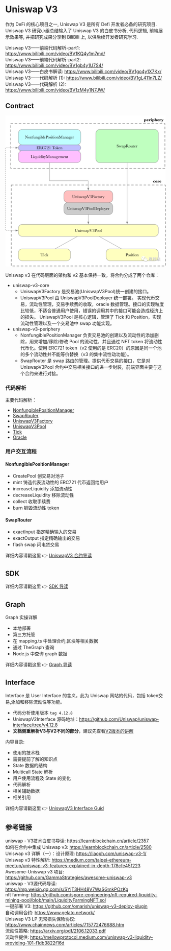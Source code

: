 # Uniswap V3
作为 DeFi 的核心项目之一, Uniswap V3 是所有 Defi 开发者必备的研究项目. 
Uniswap V3 研究小组总结输入了 Uniswap V3 的白皮书分析, 代码逻辑, 前端展示效果等, 并把研究成果分享到 BiliBili 上, 以供后续开发者研究学习.

Uniswap V3——前端代码解析-part1:  https://www.bilibili.com/video/BV1KQ4y1m7md/  
Uniswap V3——前端代码解析-part2:  https://www.bilibili.com/video/BV1gb4y1U7S4/  
Uniswap V3——白皮书解读:  https://www.bilibili.com/video/BV1go4y1X7Kx/   
Uniswap V3——代码解析 (1): https://www.bilibili.com/video/BV1gL411n7LZ/   
Uniswap V3——代码解析 (2): https://www.bilibili.com/video/BV1zM4y1N7JW/  
## Contract

![合约结构图](./img/640.png)

Uniswap v3 在代码层面的架构和 v2 基本保持一致，将合约分成了两个仓库：

- uniswap-v3-core
  - UniswapV3Factory 是交易池(UniswapV3Pool)统一创建的接口。
  - UniswapV3Pool 由 UniswapV3PoolDeployer 统一部署。 实现代币交易，流动性管理，交易手续费的收取，oracle 数据管理。接口的实现粒度比较低，不适合普通用户使用，错误的调用其中的接口可能会造成经济上的损失。
    UniswapV3Pool 是核心逻辑，管理了 Tick 和 Position，实现流动性管理以及一个交易池中 swap 功能实现。
- uniswap-v3-periphery
  - NonfungiblePositionManager 负责交易池的创建以及流动性的添加删除，用来增加/移除/修改 Pool 的流动性，并且通过 NFT token 将流动性代币化。使用 ERC721 token（v2 使用的是 ERC20）的原因是同一个池的多个流动性并不能等价替换（v3 的集中流性动功能）。
  - SwapRouter 是 swap 路由的管理。提供代币交易的接口，它是对 UniswapV3Pool 合约中交易相关接口的进一步封装，前端界面主要与这个合约来进行对接。

### 代码解析

主要代码解析：

- [NonfungiblePositionManager](./contractGuid/NonfungiblePositionManager.md)
- [SwapRouter](./contractGuid/SwapRouter.md)
- [UniswapV3Factory](./contractGuid/UniswapV3Factory.md)
- [UniswapV3Pool](./contractGuid/UniswapV3Pool.md)
- [Tick](./contractGuid/Tick.md)
- [Oracle](./contractGuid/Oracle.md)

### 用户交互流程

#### NonfungiblePositionManager

- CreatePool 创交易对池子
- mint 铸造代表流动性的 ERC721 代币返回给用户
- increaseLiquidity 添加流动性
- decreaseLiquidity 移除流动性
- collect 收取手续费
- burn 销毁流动性 token

#### SwapRouter

- exactInput 指定精确输入的交易
- exactOutput 指定精确输出的交易
- flash swap 闪电贷交易

详细内容请戳这里 :point_right: [UniswapV3 合约导读](./contractGuid/readme.md)

## SDK

详细内容请戳这里 :point_right: [SDK 导读](./frontGuid/sdk/README.md)

## Graph

Graph 实操详解

- 本地部署
- 第三方托管
- 在 mapping.ts 中处理合约,区块等相关数据
- 通过 TheGraph 查询
- Node.js 中查询 graph 数据

详细内容请戳这里 :point_right: [Graph 导读](./graphGuid/graphGuid.md)

## Interface

Interface 是 User Interface 的含义，此为 Uniswap 网站的代码，包括 token交易,添加和移除流动性等功能。

- 代码分析使用版本 `tag 4.12.8`
- UniswapV2Interface 源码地址：https://github.com/Uniswap/uniswap-interface/tree/v4.12.8
- **文档侧重解析V3与V2不同的部分**，建议先查看[V2版本的讲解](../Uniswap-V2/Interface/readme.md)

内容目录:

- 使用的技术栈
- 需要提前了解的知识点
- State 数据的结构
- Multicall State 解析
- 用户使用流程及 State 的变化
- 代码解析
- 相关辅助数据
- 相关引用

详细内容请戳这里 :point_right: [UniswapV3 Interface Guid](./InterfaceGuid/readme.md)

## 参考链接

uniswap - V3技术白皮书导读:  https://learnblockchain.cn/article/2357  
如何在合约中集成 Uniswap v3: https://learnblockchain.cn/article/2580  
Uniswap v3 详解（一）：设计原理:  https://liaoph.com/uniswap-v3-1/  
Uniswap v3 特性解析: https://medium.com/taipei-ethereum-meetup/uniswap-v3-features-explained-in-depth-178cfe45f223  
Awesome-Uniswap v3 项目:  https://github.com/GammaStrategies/awesome-uniswap-v3  
uniswap - V3源代码导读:  https://mp.weixin.qq.com/s/SYjT3HH48V7WaSGmkPOzKg  
nft farming:  https://github.com/spore-engineering/nft-required-liquidity-mining-pool/blob/main/LiquidityFarmingNFT.sol   
一键部署 V3:  https://github.com/omarish/uniswap-v3-deploy-plugin   
自动调用合约: https://www.gelato.network/  
Uniswap V3 LP 无常损失保险协议: https://www.chainnews.com/articles/715772476688.htm  
流动性策略: https://arxiv.org/pdf/2106.12033.pdf   
流动性提供: https://mellowprotocol.medium.com/uniswap-v3-liquidity-providing-101-f1db3822f16d  
